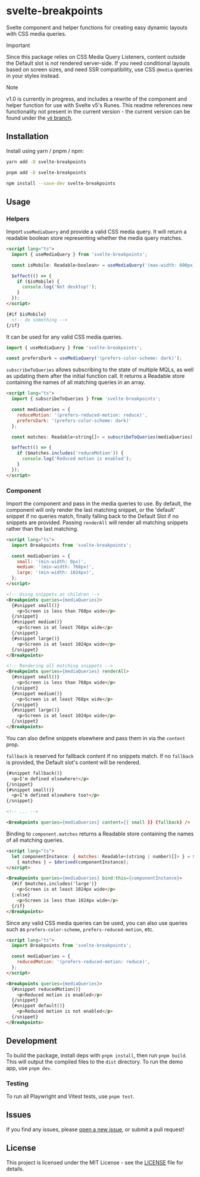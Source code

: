 # svelte-breakpoints
Svelte component and helper functions for creating easy dynamic layouts with CSS media queries.

> [!Important]
> Since this package relies on CSS Media Query Listeners, content outside the Default slot is *not* rendered server-side. If you need conditional layouts based on screen sizes, and need SSR compatibility, use CSS `@media` queries in your styles instead.

> [!Note]
> v1.0 is currently in progress, and includes a rewrite of the component and helper function for use with Svelte v5's Runes. This readme references new functionality not present in the current version - the current version can be found under the [`v0` branch](https://github.com/kiosion/svelte-breakpoints/tree/v0).

## Installation
Install using yarn / pnpm / npm:

```bash
yarn add -D svelte-breakpoints
```
```bash
pnpm add -D svelte-breakpoints
```
```bash
npm install --save-dev svelte-breakpoints
```

## Usage
### Helpers
Import `useMediaQuery` and provide a valid CSS media query. It will return a readable boolean store representing whether the media query matches.

```html
<script lang="ts">
  import { useMediaQuery } from 'svelte-breakpoints';

  const isMobile: Readable<boolean> = useMediaQuery('(max-width: 600px)');

  $effect(() => {
    if ($isMobile) {
      console.log('Not desktop!');
    }
  });
</script>

{#if $isMobile}
  <!-- do something -->
{/if}
```

It can be used for any valid CSS media queries.

```ts
import { useMediaQuery } from 'svelte-breakpoints';

const prefersDark = useMediaQuery('(prefers-color-scheme: dark)');
```

`subscribeToQueries` allows subscribing to the state of multiple MQLs, as well as updating them after the initial function call. It returns a Readable store containing the names of all matching queries in an array.

```html
<script lang="ts">
  import { subscribeToQueries } from 'svelte-breakpoints';

  const mediaQueries = {
    reduceMotion: '(prefers-reduced-motion: reduce)',
    prefersDark: '(prefers-color-scheme: dark)'
  };

  const matches: Readable<string[]> = subscribeToQueries(mediaQueries);

  $effect(() => {
    if ($matches.includes('reduceMotion')) {
      console.log('Reduced motion is enabled');
    }
  });
</script>
```

### Component
Import the component and pass in the media queries to use. By default, the component will only render the last matching snippet, or the 'default' snippet if no queries match, finally falling back to the Default Slot if no snippets are provided. Passing `renderAll` will render all matching snippets rather than the last matching.

```html
<script lang="ts">
  import Breakpoints from 'svelte-breakpoints';

  const mediaQueries = {
    small: '(min-width: 0px)',
    medium: '(min-width: 768px)',
    large: '(min-width: 1024px)',
  };
</script>

<!-- Using snippets as children -->
<Breakpoints queries={mediaQueries}>
  {#snippet small()}
    <p>Screen is less than 768px wide</p>
  {/snippet}
  {#snippet medium()}
    <p>Screen is at least 768px wide</p>
  {/snippet}
  {#snippet large()}
    <p>Screen is at least 1024px wide</p>
  {/snippet}
</Breakpoints>

<!-- Rendering all matching snippets -->
<Breakpoints queries={mediaQueries} renderAll>
  {#snippet small()}
    <p>Screen is less than 768px wide</p>
  {/snippet}
  {#snippet medium()}
    <p>Screen is at least 768px wide</p>
  {/snippet}
  {#snippet large()}
    <p>Screen is at least 1024px wide</p>
  {/snippet}
</Breakpoints>
```

You can also define snippets elsewhere and pass them in via the `content` prop.

`fallback` is reserved for fallback content if no snippets match. If no `fallback` is provided, the Default slot's content will be rendered.

```html
{#snippet fallback()}
  <p>I'm defined elsewhere!</p>
{/snippet}
{#snippet small()}
  <p>I'm defined elsewhere too!</p>
{/snippet}

<!-- ... -->

<Breakpoints queries={mediaQueries} content={{ small }} {fallback} />
```

Binding to `component.matches` returns a Readable store containing the names of all matching queries.

```html
<script lang="ts">
  let componentInstance: { matches: Readable<(string | number)[]> } = $state({ matches: readable([]) }),
    { matches } = $derived(componentInstance);
</script>

<Breakpoints queries={mediaQueries} bind:this={componentInstance}>
  {#if $matches.includes('large')}
    <p>Screen is at least 1024px wide</p>
  {:else}
    <p>Screen is less than 1024px wide</p>
  {/if}
</Breakpoints>
```

Since any valid CSS media queries can be used, you can also use queries such as `prefers-color-scheme`, `prefers-reduced-motion`, etc.

```html
<script lang="ts">
  import Breakpoints from 'svelte-breakpoints';

  const mediaQueries = {
    reducedMotion: '(prefers-reduced-motion: reduce)',
  };
</script>

<Breakpoints queries={mediaQueries}>
  {#snippet reducedMotion()}
    <p>Reduced motion is enabled</p>
  {/snippet}
  {#snippet default()}
    <p>Reduced motion is not enabled</p>
  {/snippet}
</Breakpoints>
```

## Development
To build the package, install deps with `pnpm install`, then run `pnpm build`. This will output the compiled files to the `dist` directory. To run the demo app, use `pnpm dev`.

### Testing
To run all Playwright and Vitest tests, use `pnpm test`.

## Issues
If you find any issues, please [open a new issue](https://github.com/kiosion/svelte-breakpoints/issues/new), or submit a pull request!

## License
This project is licensed under the MIT License - see the [LICENSE](LICENSE) file for details.
